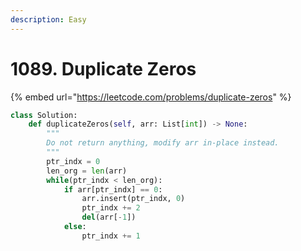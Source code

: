 ```yaml
---
description: Easy
---
```


# 1089. Duplicate Zeros

{% embed url="https://leetcode.com/problems/duplicate-zeros" %}

```python
class Solution:
    def duplicateZeros(self, arr: List[int]) -> None:
        """
        Do not return anything, modify arr in-place instead.
        """
        ptr_indx = 0
        len_org = len(arr)
        while(ptr_indx < len_org):
            if arr[ptr_indx] == 0:
                arr.insert(ptr_indx, 0)
                ptr_indx += 2
                del(arr[-1])
            else:
                ptr_indx += 1
```
